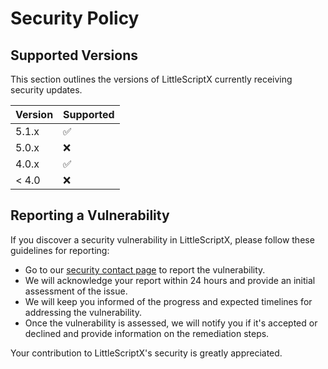 # Security Policy

## Supported Versions

This section outlines the versions of LittleScriptX currently receiving security updates.

| Version | Supported          |
| ------- | ------------------ |
| 5.1.x   | :white_check_mark: |
| 5.0.x   | :x:                |
| 4.0.x   | :white_check_mark: |
| < 4.0   | :x:                |

## Reporting a Vulnerability

If you discover a security vulnerability in LittleScriptX, please follow these guidelines for reporting:

- Go to our [security contact page](https://littlescript.com/security) to report the vulnerability.
- We will acknowledge your report within 24 hours and provide an initial assessment of the issue.
- We will keep you informed of the progress and expected timelines for addressing the vulnerability.
- Once the vulnerability is assessed, we will notify you if it's accepted or declined and provide information on the remediation steps.

Your contribution to LittleScriptX's security is greatly appreciated.
